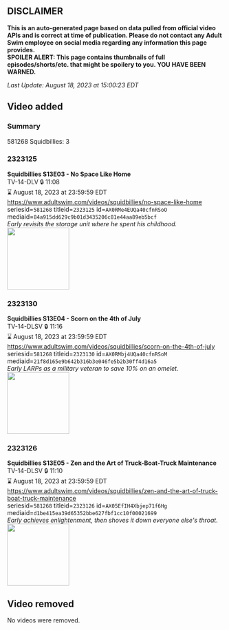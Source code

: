 ## DISCLAIMER
**This is an auto-generated page based on data pulled from official video APIs and is correct at time of publication. Please do not contact any Adult Swim employee on social media regarding any information this page provides.**  
**SPOILER ALERT: This page contains thumbnails of full episodes/shorts/etc. that might be spoilery to you. YOU HAVE BEEN WARNED.**  

_Last Update: August 18, 2023 at 15:00:23 EDT_
## Video added
### Summary
581268 Squidbillies: 3  
### 2323125
**Squidbillies S13E03 - No Space Like Home**  
TV-14-DLV 🔒 11:08  
⌛ August 18, 2023 at 23:59:59 EDT  
https://www.adultswim.com/videos/squidbillies/no-space-like-home  
seriesid=`581268` titleid=`2323125` id=`AX0RMe4EUQa40cfnRSoO` mediaid=`84a915dd629c9b01d3435206c81e44aa89eb5bcf`  
_Early revisits the storage unit where he spent his childhood._  
<a href="https://media.cdn.adultswim.com/uploads/20211112/thumbnails/2_2111121017137-Squidbillies_1101_NoSpaceLikeHome.png"><img src="https://media.cdn.adultswim.com/uploads/20211112/thumbnails/2_2111121017137-Squidbillies_1101_NoSpaceLikeHome.png" height="144px" /></a>
### 2323130
**Squidbillies S13E04 - Scorn on the 4th of July**  
TV-14-DLSV 🔒 11:16  
⌛ August 18, 2023 at 23:59:59 EDT  
https://www.adultswim.com/videos/squidbillies/scorn-on-the-4th-of-july  
seriesid=`581268` titleid=`2323130` id=`AX0RMbj4UQa40cfnRSoM` mediaid=`21f8d165e9b642b316b3e046fe5b2b30ff4d16a5`  
_Early LARPs as a military veteran to save 10% on an omelet._  
<a href="https://media.cdn.adultswim.com/uploads/20211112/thumbnails/2_2111121018495-Squidbillies_1106_ScornOnThe4thOfJuly.png"><img src="https://media.cdn.adultswim.com/uploads/20211112/thumbnails/2_2111121018495-Squidbillies_1106_ScornOnThe4thOfJuly.png" height="144px" /></a>
### 2323126
**Squidbillies S13E05 - Zen and the Art of Truck-Boat-Truck Maintenance**  
TV-14-DLSV 🔒 11:10  
⌛ August 18, 2023 at 23:59:59 EDT  
https://www.adultswim.com/videos/squidbillies/zen-and-the-art-of-truck-boat-truck-maintenance  
seriesid=`581268` titleid=`2323126` id=`AX05EfIH4Xbjep71f6Hg` mediaid=`d1be415ea39d65352bbe627fbf1cc10f00021699`  
_Early achieves enlightenment, then shoves it down everyone else's throat._  
<a href="https://media.cdn.adultswim.com/uploads/20211119/thumbnails/2_2111191139368-Squidbillies_1102_ZenAndTheArtOfTruckBoatTruckMaintenance.png"><img src="https://media.cdn.adultswim.com/uploads/20211119/thumbnails/2_2111191139368-Squidbillies_1102_ZenAndTheArtOfTruckBoatTruckMaintenance.png" height="144px" /></a>
## Video removed
No videos were removed.  
